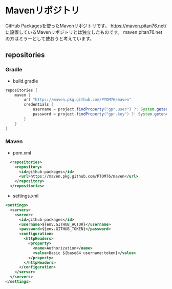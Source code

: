 # Mavenリポジトリ
GitHub Packagesを使ったMavenリポジトリです。
https://maven.pitan76.net/ に設置しているMavenリポジトリとは独立したものです。
maven.pitan76.netの方はミラーとして使おうと考えています。

## repositories
### Gradle
- build.gradle
```build.gradle
repositories {
    maven {
        url "https://maven.pkg.github.com/PTOM76/maven"
        credentials {
            username = project.findProperty("gpr.user") ?: System.getenv("GITHUB_ACTOR")
            password = project.findProperty("gpr.key") ?: System.getenv("GITHUB_TOKEN")
        }
    }
}
```

### Maven
- pom.xml
```pom.xml
  <repositories>
    <repository>
      <id>github-packages</id>
      <url>https://maven.pkg.github.com/PTOM76/maven</url>
    </repository>
  </repositories>
```

- settings.xml
```settings.xml
<settings>
  <servers>
    <server>
      <id>github-packages</id>
      <username>${env.GITHUB_ACTOR}</username>
      <password>${env.GITHUB_TOKEN}</password>
      <configuration>
        <httpHeaders>
          <property>
            <name>Authorization</name>
            <value>Basic ${base64 username:token}</value>
          </property>
        </httpHeaders>
      </configuration>
    </server>
  </servers>
</settings>
```

